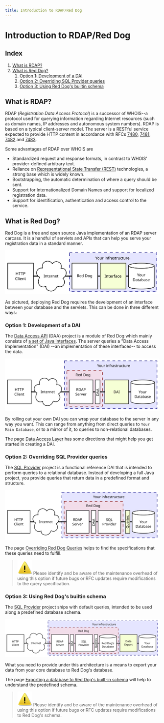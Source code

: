 ```yaml
---
title: Introduction to RDAP/Red Dog
---
```


# Introduction to RDAP/Red Dog

## Index

1. [What is RDAP?](#what-is-rdap)
1. [What is Red Dog?](#what-is-red-dog)	
   1. [Option 1: Development of a DAI](#option-1-development-of-a-dai)
   1. [Option 2: Overriding SQL Provider queries](#option-2-overriding-sql-provider-queries)
   1. [Option 3: Using Red Dog's builtin schema](#option-3-using-red-dogs-builtin-schema)

## What is RDAP?

RDAP (_Registration Data Access Protocol_) is a successor of WHOIS--a protocol used for querying information regarding Internet resources (such as domain names, IP addresses and autonomous system numbers). RDAP is based on a typical client-server model. The server is a RESTful service expected to provide HTTP content in accordance with RFCs [7480](https://tools.ietf.org/html/rfc7480), [7481](https://tools.ietf.org/html/rfc7481), [7482](https://tools.ietf.org/html/rfc7482) and [7483](https://tools.ietf.org/html/rfc7483).

Some advantages of RDAP over WHOIS are

- Standardized request and response formats, in contrast to WHOIS' provider-defined arbitrary text.
- Reliance on [Representational State Transfer (REST)](http://www.ics.uci.edu/~fielding/pubs/dissertation/rest_arch_style.htm) technologies, a strong base which is widely known.
- Bootstrapping, the automatic determination of where a query should be sent.
- Support for Internationalized Domain Names and support for localized registration data.
- Support for identification, authentication and access control to the service.

## What is Red Dog?

Red Dog is a free and open source Java implementation of an RDAP server carcass. It is a handful of servlets and APIs that can help you serve your registration data in a standard manner.

![Fig. 1 - Overview](img/diagram/intro-overview.svg)

As pictured, deploying Red Dog requires the development of an interface between your database and the servlets. This can be done in three different ways:

### Option 1: Development of a DAI

The [Data Access API](https://github.com/NICMx/rdap-data-access-api) (DAA) project is a module of Red Dog which mainly consists of [a set of Java interfaces](https://github.com/NICMx/rdap-data-access-api/tree/master/src/main/java/mx/nic/rdap/db/spi). The server queries a "Data Access Implementation" (DAI) --an implementation of these interfaces-- to access the data.

![Fig.1 - Full implementation architecture](img/diagram/intro-option-1.svg)

By rolling out your own DAI you can wrap your database to the server in any way you want. This can range from anything from direct queries to `Your Main Database`, or to a mirror of it, to queries to non-relational databases.

The page [Data Access Layer](data-access-layer.html) has some directions that might help you get started in creating a DAI.

### Option 2: Overriding SQL Provider queries

The [SQL Provider](https://github.com/NICMx/rdap-sql-provider) project is a functional reference DAI that is intended to perform queries to a relational database. Instead of developing a full Java project, you provide queries that return data in a predefined format and structure.

![Fig. 2 - SQL Provider](img/diagram/intro-option-2.svg)

The page [Overriding Red Dog Queries](overriding-queries.html) helps to find the specifications that these queries need to fulfill.

> ![Warning](img/warning.svg) Please identify and be aware of the maintenance overhead of using this option if future bugs or RFC updates require modifications to the query specification.

### Option 3: Using Red Dog's builtin schema

The [SQL Provider](https://github.com/NICMx/rdap-sql-provider) project ships with default queries, intended to be used along a predefined database schema.

![Fig. 3 - SQL Provider default](img/diagram/intro-option-3.svg)

What you need to provide under this architecture is a means to export your data from your core database to Red Dog's database.

The page [Exporting a database to Red Dog's built-in schema](migration.html) will help to understand the predefined schema.

> ![Warning](img/warning.svg) Please identify and be aware of the maintenance overhead of using this option if future bugs or RFC updates require modifications to Red Dog's schema.
